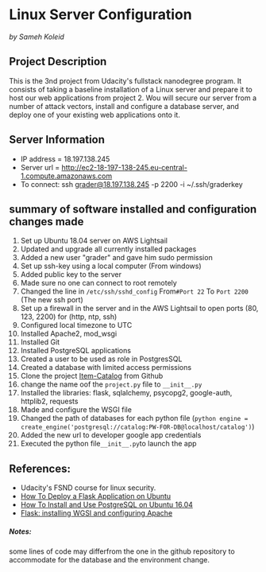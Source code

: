 
#  Linux Server Configuration
_*by Sameh Koleid*_
## Project Description
This is the 3nd project from Udacity's fullstack nanodegree program. It consists 
of taking a baseline installation of a Linux server and prepare it to host our web applications from project 2. Wou will secure our server from a number of attack vectors, install and configure a database server, and deploy one of your existing web applications onto it.

##  Server Information
* IP address = 18.197.138.245
* Server url = http://ec2-18-197-138-245.eu-central-1.compute.amazonaws.com
* To connect: ssh grader@18.197.138.245 -p 2200 -i ~/.ssh/graderkey

## summary of software installed and configuration changes made
1.  Set up Ubuntu 18.04 server on AWS Lightsail
2. Updated and upgrade all currently installed packages
3.  Added a new user "grader" and gave him sudo permission
4.  Set up ssh-key using a local computer (From windows)
5.  Added public key to the server
6. Made sure no one can connect to root remotely
7. Changed the line in `/etc/ssh/sshd_config` From`#Port 22` To `Port 2200` (The new ssh port)
8.  Set up a firewall in the server and in the AWS Lightsail to open ports (80, 123, 2200) for (http, ntp, ssh)
9.  Configured local timezone to UTC
10.  Installed Apache2, mod_wsgi
11. Installed Git
12.  Installed PostgreSQL applications
13. Created a user to be used as role in PostgresSQL 
14. Created a database with limited access permissions
15.  Clone the project [Item-Catalog](https://github.com/SamehOssama/Item-Catalog.git) from Github
16. change the name oof the `project.py` file to `__init__.py`
17.  Installed the libraries: flask, sqlalchemy, psycopg2, google-auth, httplib2, requests
18.  Made and configure the WSGI file
19.  Changed the path of databases for each python file (`python engine = create_engine('postgresql://catalog:PW-FOR-DB@localhost/catalog')`)
20. Added the new url to developer google app credentials
21.  Executed the python file`` __init__.py ``to launch the app

## References:
* Udacity's FSND course for linux security.
* [How To Deploy a Flask Application on Ubuntu](https://www.digitalocean.com/community/tutorials/how-to-deploy-a-flask-application-on-an-ubuntu-vps)
* [How To Install and Use PostgreSQL on Ubuntu 16.04](https://www.digitalocean.com/community/tutorials/how-to-install-and-use-postgresql-on-ubuntu-16-04)
* [Flask: installing WGSI and configuring Apache](http://flask.pocoo.org/docs/0.12/deploying/mod_wsgi/)

##### Notes:
some lines of code may differfrom the one in the github repository to accommodate for the database and the environment change.
